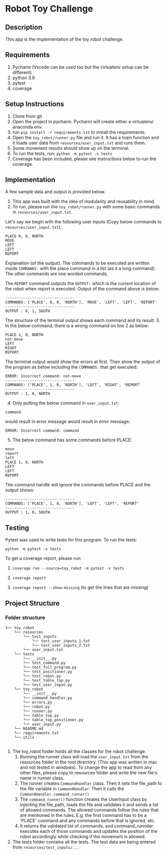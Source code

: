 # Robot Toy Challenge

## Description
This app is the implementation of the toy robot challenge.

## Requirements
1. Pycharm (Vscode can be used too but the virtualenv setup can be different)
2. python 3.9
3. pytest
4. coverage

## Setup Instructions
1. Clone from git
2. Open the project in pycharm. 
Pycharm will create either a virtualenv/ anaconda env.
3. run `pip install -r requirements.txt` to install the requirements.
4. Open the `toy_robot/runner.py` file and run it. It has a main function
and it loads user data from `resources/user_input.txt` and runs them.
5. Some movement results should show up on the terminal.
6. To run the tests, run: `python -m pytest -s tests`
7. Coverage has been included, please see instructions below to run the 
coverage.

## Implementation 
A few sample data and output is provided below.

1. This app was built with the idea of modularity and reusability in mind.
2. To run, please run the `toy_robot/runner.py` with some basic commands in `resources/user_input.txt`. 

Let's say we begin with  the following user inputs (Copy below commands
to `resources/user_input.txt`):
```
PLACE 0, 0, NORTH
MOVE
LEFT
LEFT
REPORT
```

Explanation (of the output): The commands to be executed are written inside `COMMANDS:` with
the place command in a list (as it a long command). The other commands are 
one worded commands.

The `REPORT` command outputs the `OUTPUT:` which is the current location of the 
robot when report is executed. Output of the command above is below:
```
-------------------------------
COMMANDS: ['PLACE', 0, 0, 'NORTH'], 'MOVE', 'LEFT', 'LEFT', 'REPORT'
------------------------------- 
OUTPUT : 0, 1, SOUTH
```
The structure of the terminal output shows each command and its result.
3. In the below command, there is a wrong command on line 2 as below:
```
PLACE 1, 0, NORTH
not-move
LEFT
RIGHT
REPORT
```
The terminal output would show the errors at first. Then show the output of the program
as below including the `COMMANDS:` that get executed:
```
ERROR: Incorrect command: not-move
-------------------------------
COMMANDS: ['PLACE', 1, 0, 'NORTH'], 'LEFT', 'RIGHT', 'REPORT'
------------------------------- 
OUTPUT : 1, 0, NORTH
```

4. Only putting the below command in `user_input.txt`:
```
command
```
would result in error message would result in error message:
```
ERROR: Incorrect command: command
```
5. The below command has some commands before PLACE:
```
move
report
left
PLACE 1, 0, NORTH
LEFT
LEFT
REPORT
```
The command handle will ignore the commands before PLACE and the output shows:
```
-------------------------------
COMMANDS: ['PLACE', 1, 0, 'NORTH'], 'LEFT', 'LEFT', 'REPORT'
------------------------------- 
OUTPUT : 1, 0, SOUTH
```



## Testing

Pytest was used to write tests for this program. To run the tests: 

``python -m pytest -s tests``

To get a coverage report, please run:

1. ``coverage run --source=toy_robot -m pytest -v tests``

2. ``coverage report``

3. ``coverage report --show-missing`` (to get the lines that are missing)

## Project Structure

### Folder structure
```
├── toy_robot
    └── resources
        └── test_inputs
            └── test_user_inputs_1.txt
            └── test_user_inputs_2.txt
        └── user_input.txt
    └── tests
        └── __init__.py
        └── test_command.py
        └── test_full_program.py
        └── test_positioner.py
        └── test_robot.py
        └── test_table_top.py
        └── test_user_input.py
    └── toy_robot
        └── __init__.py
        └── command_handler.py
        └── errors.py
        └── robot.py
        └── runner.py
        └── table_top.py
        └── table_top_positioner.py
        └── user_input.py
    └── README.md
    └── requirements.txt
    └── utils
```
## 
1. The toy_robot folder holds all the classes for the robot challenge.
   1. Running the runner class will load the `user_input.txt` from the resources
   folder in the root directory. (This app was written in mac and not tested in windows).
   To change the app to read from any other files, please copy to resources folder and write
   the new file's name in runner class.
   2. The runner creates `CommandHandler` class. Then it sets the file_path to the file variable in
   `CommandHandler`. Then it calls the `CommandHandler.command_runner()`
   3. The `command_runner()` function creates the UserInput class by injecting the
   file_path, loads the file and validates it and sends a list of allowed commands.
   The allowed commands follow the rules that are mentioned in the rules. E.g. the first command 
    has to be a 'PLACE' command and any commands before that is ignored, etc.
   4. It returns the validated list of commands, and command_runnder executes each of those commands
   and updates the position of the robot accordingly while checking if the movement is allowed.
2. The tests folder contains all the tests. The test data are being entered
from `resources/test_inputs/...`